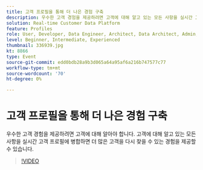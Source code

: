 ```yaml
---
title: 고객 프로필을 통해 더 나은 경험 구축
description: 우수한 고객 경험을 제공하려면 고객에 대해 알고 있는 모든 사항을 실시간 고객 프로필에 병합해야 합니다.
solution: Real-time Customer Data Platform
feature: Profiles
role: User, Developer, Data Engineer, Architect, Data Architect, Admin, Leader
level: Beginner, Intermediate, Experienced
thumbnail: 336939.jpg
kt: 8866
type: Event
source-git-commit: edd0bdb28a9b3d065a64a95af6a216b747577c77
workflow-type: tm+mt
source-wordcount: '70'
ht-degree: 0%

---
```


# 고객 프로필을 통해 더 나은 경험 구축

우수한 고객 경험을 제공하려면 고객에 대해 알아야 합니다. 고객에 대해 알고 있는 모든 사항을 실시간 고객 프로필에 병합하면 더 많은 고객을 다시 찾을 수 있는 경험을 제공할 수 있습니다.

>[!VIDEO](https://video.tv.adobe.com/v/336939/?quality=12&learn=on)